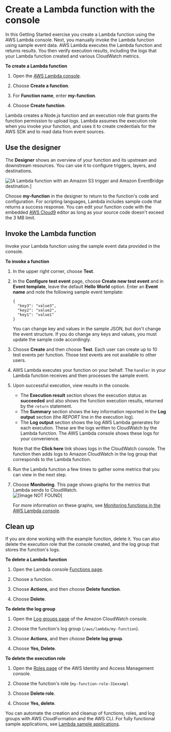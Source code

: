 # Create a Lambda function with the console<a name="getting-started-create-function"></a>

In this Getting Started exercise you create a Lambda function using the AWS Lambda console\. Next, you manually invoke the Lambda function using sample event data\. AWS Lambda executes the Lambda function and returns results\. You then verify execution results, including the logs that your Lambda function created and various CloudWatch metrics\. 

**To create a Lambda function**

1. Open the [AWS Lambda console](https://console.aws.amazon.com/lambda/home)\.

1. Choose **Create a function**\.

1. For **Function name**, enter **my\-function**\.

1. Choose **Create function**\.

Lambda creates a Node\.js function and an execution role that grants the function permission to upload logs\. Lambda assumes the execution role when you invoke your function, and uses it to create credentials for the AWS SDK and to read data from event sources\.

## Use the designer<a name="get-started-designer"></a>

The **Designer** shows an overview of your function and its upstream and downstream resources\. You can use it to configure triggers, layers, and destinations\.

![\[A Lambda function with an Amazon S3 trigger and Amazon EventBridge destination.\]](http://docs.aws.amazon.com/lambda/latest/dg/images/console-designer.png)

Choose **my\-function** in the designer to return to the function's code and configuration\. For scripting languages, Lambda includes sample code that returns a success response\. You can edit your function code with the embedded [AWS Cloud9](https://docs.aws.amazon.com/cloud9/latest/user-guide/) editor as long as your source code doesn't exceed the 3 MB limit\.

## Invoke the Lambda function<a name="get-started-invoke-manually"></a>

Invoke your Lambda function using the sample event data provided in the console\.

**To invoke a function**

1. In the upper right corner, choose **Test**\.

1. In the **Configure test event** page, choose **Create new test event** and in **Event template**, leave the default **Hello World** option\. Enter an **Event name** and note the following sample event template:

   ```
   {
     "key3": "value3",
     "key2": "value2",
     "key1": "value1"
   }
   ```

   You can change key and values in the sample JSON, but don't change the event structure\. If you do change any keys and values, you must update the sample code accordingly\.

1. Choose **Create** and then choose **Test**\. Each user can create up to 10 test events per function\. Those test events are not available to other users\.

1. AWS Lambda executes your function on your behalf\. The `handler` in your Lambda function receives and then processes the sample event\. 

1. Upon successful execution, view results in the console\. 
   + The **Execution result** section shows the execution status as **succeeded** and also shows the function execution results, returned by the `return` statement\.
   + The **Summary** section shows the key information reported in the **Log output** section \(the *REPORT* line in the execution log\)\.
   + The **Log output** section shows the log AWS Lambda generates for each execution\. These are the logs written to CloudWatch by the Lambda function\. The AWS Lambda console shows these logs for your convenience\.

   Note that the **Click here** link shows logs in the CloudWatch console\. The function then adds logs to Amazon CloudWatch in the log group that corresponds to the Lambda function\.

1. Run the Lambda function a few times to gather some metrics that you can view in the next step\.

1. Choose **Monitoring**\. This page shows graphs for the metrics that Lambda sends to CloudWatch\.  
![\[Image NOT FOUND\]](http://docs.aws.amazon.com/lambda/latest/dg/images/metrics-functions-list.png)

   For more information on these graphs, see [Monitoring functions in the AWS Lambda console](monitoring-functions-access-metrics.md)\.

## Clean up<a name="gettingstarted-cleanup"></a>

If you are done working with the example function, delete it\. You can also delete the execution role that the console created, and the log group that stores the function's logs\.

**To delete a Lambda function**

1. Open the Lambda console [Functions page](https://console.aws.amazon.com/lambda/home#/functions)\.

1. Choose a function\.

1. Choose **Actions**, and then choose **Delete function**\.

1. Choose **Delete**\.

**To delete the log group**

1. Open the [Log groups page](https://console.aws.amazon.com/cloudwatch/home#logs:) of the Amazon CloudWatch console\.

1. Choose the function's log group \(`/aws/lambda/my-function`\)\.

1. Choose **Actions**, and then choose **Delete log group**\.

1. Choose **Yes, Delete**\.

**To delete the execution role**

1. Open the [Roles page](https://console.aws.amazon.com/iam/home?#/roles) of the AWS Identity and Access Management console\.

1. Choose the function's role \(`my-function-role-31exxmpl`

1. Choose **Delete role**\.

1. Choose **Yes, delete**\.

You can automate the creation and cleanup of functions, roles, and log groups with AWS CloudFormation and the AWS CLI\. For fully functional sample applications, see [Lambda sample applications](lambda-samples.md)\.